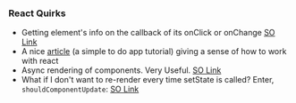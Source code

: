 ### React Quirks

- Getting element's info on the callback of its onClick or onChange [SO Link](http://stackoverflow.com/a/20383295/3248247)
- A nice [article](https://www.kirupa.com/react/simple_todo_app_react.htm) (a simple to do app tutorial) giving a sense of how to work with react
- Async rendering of components. Very Useful. [SO Link](http://stackoverflow.com/questions/27192621/reactjs-async-rendering-of-components)
- What if I don't want to re-render every time setState is called? Enter, `shouldComponentUpdate`: [SO Link](http://stackoverflow.com/a/24719289/3248247)
